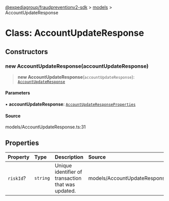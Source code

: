 [@expediagroup/fraudpreventionv2-sdk](../../index.md) > [models](../index.md) > AccountUpdateResponse

# Class: AccountUpdateResponse

## Constructors

### new AccountUpdateResponse(accountUpdateResponse)

> **new AccountUpdateResponse**(`accountUpdateResponse`): [`AccountUpdateResponse`](AccountUpdateResponse.md)

#### Parameters

▪ **accountUpdateResponse**: [`AccountUpdateResponseProperties`](../interfaces/AccountUpdateResponseProperties.md)

#### Source

models/AccountUpdateResponse.ts:31

## Properties

| Property | Type | Description | Source |
| :------ | :------ | :------ | :------ |
| `riskId`? | `string` | Unique identifier of transaction that was updated. | models/AccountUpdateResponse.ts:29 |
